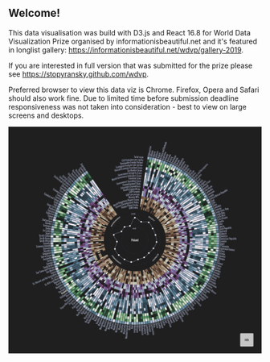 ## Welcome!

This data visualisation was build with D3.js and React 16.8 for World Data Visualization Prize organised by informationisbeautiful.net and it's featured in longlist gallery: https://informationisbeautiful.net/wdvp/gallery-2019.

If you are interested in full version that was submitted for the prize please see https://stopyransky.github.com/wdvp.

Preferred browser to view this data viz is Chrome. Firefox, Opera and Safari should also work fine.
Due to limited time before submission deadline responsiveness was not taken into consideration - best to view on large screens and desktops.

![viz](./src/assets/screenshot.png)
